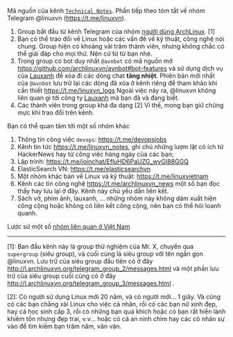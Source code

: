 Mã nguồn của kênh [`Technical Notes`](Notes-2019.md).
Phần tiếp theo tóm tắt về nhóm Telegram @linuxvn (https://t.me/linuxvn).

1. Group bắt đầu từ kênh Telegram của nhóm
  [người dùng ArchLinux](https://archlinuxvn.org/). [1]
1. Bạn có thể trao đổi về Linux hoặc các vấn đề về kỹ thuật, công nghệ
  nói chung. Group hiện có khoảng vài trăm thành viên, nhưng
  không chắc có thể giải đáp cho mọi thứ. Nên cứ từ từ bạn nhé.
1. Trong group có bot duy nhất `@avnbot` có mã nguồn mở
    https://github.com/archlinuxvn/avnbot#bot-features
  và sử dụng dịch vụ của
    [Lauxanh](https://github.com/lauxanh/I-A)
  để xóa đi các dòng chat **tăng nhiệt**.
  Phiên bản mới nhất của `@avnbot` lưu trữ lại các dòng đã
  xóa ở kênh riêng để tham khảo khi cần thiết
    https://t.me/linuxvn_logs
  Ngoài việc này ra, @linuxvn không liên quan gì tới
  công ty [Lauxanh](https://lauxanh.us) mà bạn đã và đang biết.
1. Các thành viên trong group khá đa dạng [2]
  Vì thế, mong bạn giữ chừng mực khi trao đổi trên kênh.

Bạn có thể quan tâm tới một số nhóm khác

1. Thông tin công việc `devops`: https://t.me/devopsjobs
1. Kênh tin tức https://t.me/linuxvn_notes, ghi chú những lượm lặt có
  ích từ HackerNews hay từ công việc hàng ngày của các bạn;
1. Lập trình: https://t.me/joinchat/EfluHD6PaUZG_wvGI88GGQ
1. ElasticSearch VN: https://t.me/elasticsearchvn
1. Một nhóm khác bàn về Linux và kỹ thuật: https://t.me/linuxvietnam
1. Kênh các tin công nghệ  https://t.me/archlinuxvn_news một số
  bạn đọc thấy hay lưu lại ở đây. Kênh này chủ yếu dẫn liên kết.
1. Sách vở, phim ảnh, lauxanh, ... những nhóm này không dám
  xuất hiện công cộng hoặc không có liên kết công cộng,
  nên bạn có thể hỏi loanh quanh.

Lược sử một số [nhóm liên quan ở Việt Nam](History.md)

---

[1]: Ban đầu kênh này là group thử nghiệm của Mr. X,
  chuyển qua `supergroup` (siêu group), và cuối cùng là
  siêu group với tên ngắn gọn @linuxvn.
  Lưu trữ của siêu group đầu tiên có ở đây
    http://l.archlinuxvn.org/telegram_group_2/messages.html
  và một phần lưu trữ của siêu group cuối cùng có ở đây
    http://l.archlinuxvn.org/telegram_group_3/messages.html .

[2]: Có người sử dụng
  Linux mới 20 năm, và có người mới... 1 giây. Và cũng có
  các bạn chẳng xài Linux cho việc cá nhân, rồi có các bạn
  nữ xinh đẹp, hay cả học sinh cấp 3, rồi có những bạn quá khích
  hoặc có bạn rất hiền lành khiêm tốn nhưng đẹp trai, v.v...
  hoặc có cả an ninh chìm hay các cô nhân sự vào để tìm kiếm
  bạn trăm năm, vân vân.
